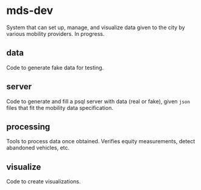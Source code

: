# mds-dev

System that can set up, manage, and visualize data given to the city by various mobility providers. In progress.

## data

Code to generate fake data for testing.

## server

Code to generate and fill a psql server with data (real or fake), given `json` files that fit the mobility data specification.

## processing

Tools to process data once obtained. Verifies equity measurements, detect abandoned vehicles, etc.

## visualize

Code to create visualizations.
